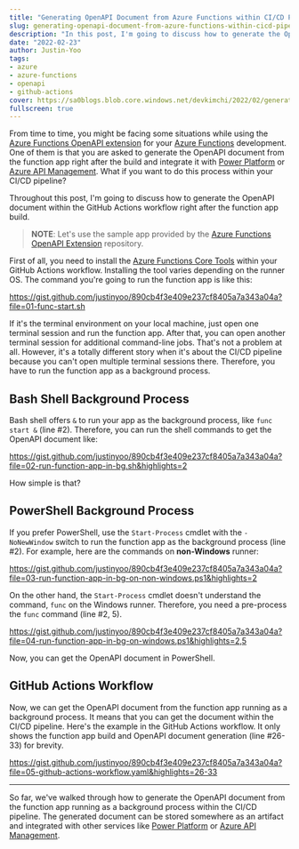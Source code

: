 ```yaml
---
title: "Generating OpenAPI Document from Azure Functions within CI/CD Pipeline"
slug: generating-openapi-document-from-azure-functions-within-cicd-pipeline
description: "In this post, I'm going to discuss how to generate the OpenAPI document from an Azure Functions app within GitHub Actions workflow."
date: "2022-02-23"
author: Justin-Yoo
tags:
- azure
- azure-functions
- openapi
- github-actions
cover: https://sa0blogs.blob.core.windows.net/devkimchi/2022/02/generating-openapi-document-from-azure-functions-within-cicd-pipeline-00.png
fullscreen: true
---
```


From time to time, you might be facing some situations while using the [Azure Functions OpenAPI extension][az fncapp ext openapi] for your [Azure Functions][az fncapp] development. One of them is that you are asked to generate the OpenAPI document from the function app right after the build and integrate it with [Power Platform][pp] or [Azure API Management][az apim]. What if you want to do this process within your CI/CD pipeline?

Throughout this post, I'm going to discuss how to generate the OpenAPI document within the GitHub Actions workflow right after the function app build.

> **NOTE**: Let's use the sample app provided by the [Azure Functions OpenAPI Extension][az fncapp ext openapi] repository.

First of all, you need to install the [Azure Functions Core Tools][az fncapp core tools] within your GitHub Actions workflow. Installing the tool varies depending on the runner OS. The command you're going to run the function app is like this:

https://gist.github.com/justinyoo/890cb4f3e409e237cf8405a7a343a04a?file=01-func-start.sh

If it's the terminal environment on your local machine, just open one terminal session and run the function app. After that, you can open another terminal session for additional command-line jobs. That's not a problem at all. However, it's a totally different story when it's about the CI/CD pipeline because you can't open multiple terminal sessions there. Therefore, you have to run the function app as a background process.


## Bash Shell Background Process ##

Bash shell offers `&` to run your app as the background process, like `func start &` (line #2). Therefore, you can run the shell commands to get the OpenAPI document like:

https://gist.github.com/justinyoo/890cb4f3e409e237cf8405a7a343a04a?file=02-run-function-app-in-bg.sh&highlights=2

How simple is that?


## PowerShell Background Process ##

If you prefer PowerShell, use the `Start-Process` cmdlet with the `-NoNewWindow` switch to run the function app as the background process (line #2). For example, here are the commands on **non-Windows** runner:

https://gist.github.com/justinyoo/890cb4f3e409e237cf8405a7a343a04a?file=03-run-function-app-in-bg-on-non-windows.ps1&highlights=2

On the other hand, the `Start-Process` cmdlet doesn't understand the command, `func` on the Windows runner. Therefore, you need a pre-process the `func` command (line #2, 5).

https://gist.github.com/justinyoo/890cb4f3e409e237cf8405a7a343a04a?file=04-run-function-app-in-bg-on-windows.ps1&highlights=2,5

Now, you can get the OpenAPI document in PowerShell.


## GitHub Actions Workflow ##

Now, we can get the OpenAPI document from the function app running as a background process. It means that you can get the document within the CI/CD pipeline. Here's the example in the GitHub Actions workflow. It only shows the function app build and OpenAPI document generation (line #26-33) for brevity.

https://gist.github.com/justinyoo/890cb4f3e409e237cf8405a7a343a04a?file=05-github-actions-workflow.yaml&highlights=26-33

---

So far, we've walked through how to generate the OpenAPI document from the function app running as a background process within the CI/CD pipeline. The generated document can be stored somewhere as an artifact and integrated with other services like [Power Platform][pp] or [Azure API Management][az apim].


[pp]: https://powerplatform.microsoft.com/?WT.mc_id=dotnet-58527-juyoo

[az fncapp]: https://docs.microsoft.com/azure/azure-functions/functions-overview?WT.mc_id=dotnet-58527-juyoo
[az fncapp core tools]: https://docs.microsoft.com/azure/azure-functions/functions-run-local?WT.mc_id=dotnet-58527-juyoo
[az fncapp ext openapi]: https://aka.ms/azfunc-openapi

[az apim]: https://docs.microsoft.com/azure/api-management/api-management-key-concepts?WT.mc_id=dotnet-58527-juyoo
